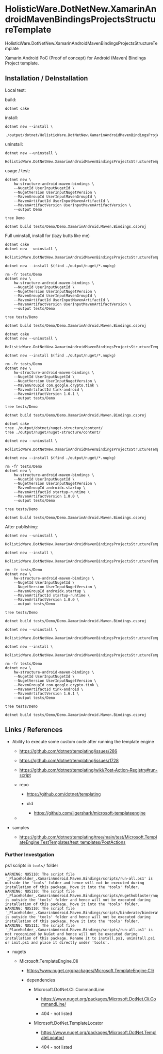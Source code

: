 # HolisticWare.DotNetNew.XamarinAndroidMavenBindingsProjectsStructureTemplate

HolisticWare.DotNetNew.XamarinAndroidMavenBindingsProjectsStructureTemplate

Xamarin.Android PoC (Proof of concept) for Android (Maven) Bindings Project template.

## Installation / DeInstallation


Local test:

build:

```
dotnet cake
```

install:

```
dotnet new --install \
    ./output/dotnet/HolisticWare.DotNetNew.XamarinAndroidMavenBindingsProjectsStructureTemplate.CSharp.2021.5.23.1626.nupkg 
```

uninstall:

```
dotnet new --uninstall \
    HolisticWare.DotNetNew.XamarinAndroidMavenBindingsProjectsStructureTemplate.CSharp
```

usage / test:

```
dotnet new \
    hw-structure-android-maven-bindings \
    --NugetId UserInputNugetId \
    --NugetVersion UserInputNugetVersion \
    --MavenGroupId UserInputMavenGroupId \
    --MavenArtifactId UserInputMavenArtifactId \
    --MavenArtifactVersion UserInputMavenArtifactVersion \
    --output Demo

tree Demo

dotnet build tests/Demo/Demo.XamarinAndroid.Maven.Bindings.csproj
```

Full uninstall, install for (lazy butts like me)


```
dotnet cake
dotnet new --uninstall \
    HolisticWare.DotNetNew.XamarinAndroidMavenBindingsProjectsStructureTemplate.CSharp

dotnet new --install $(find ./output/nuget/*.nupkg)

rm -fr tests/Demo
dotnet new \
    hw-structure-android-maven-bindings \
    --NugetId UserInputNugetId \
    --NugetVersion UserInputNugetVersion \
    --MavenGroupId UserInputMavenGroupId \
    --MavenArtifactId UserInputMavenArtifactId \
    --MavenArtifactVersion UserInputMavenArtifactVersion \
    --output tests/Demo

tree tests/Demo

dotnet build tests/Demo/Demo.XamarinAndroid.Maven.Bindings.csproj
```



```
dotnet cake
dotnet new --uninstall \
    HolisticWare.DotNetNew.XamarinAndroidMavenBindingsProjectsStructureTemplate.CSharp

dotnet new --install $(find ./output/nuget/*.nupkg)

rm -fr tests/Demo
dotnet new \
    hw-structure-android-maven-bindings \
    --NugetId UserInputNugetId \
    --NugetVersion UserInputNugetVersion \
    --MavenGroupId com.google.crypto.tink \
    --MavenArtifactId tink-android \
    --MavenArtifactVersion 1.6.1 \
    --output tests/Demo

tree tests/Demo

dotnet build tests/Demo/Demo.XamarinAndroid.Maven.Bindings.csproj
```

```
dotnet cake
tree ./output/dotnet/nuget-structure/content/
tree ./output/nuget/nuget-structure/content/

dotnet new --uninstall \
    HolisticWare.DotNetNew.XamarinAndroidMavenBindingsProjectsStructureTemplate.CSharp

dotnet new --install $(find ./output/nuget/*.nupkg)

rm -fr tests/Demo
dotnet new \
    hw-structure-android-maven-bindings \
    --NugetId UserInputNugetId \
    --NugetVersion UserInputNugetVersion \
    --MavenGroupId androidx.startup \
    --MavenArtifactId startup-runtime \
    --MavenArtifactVersion 1.0.0 \
    --output tests/Demo

tree tests/Demo

dotnet build tests/Demo/Demo.XamarinAndroid.Maven.Bindings.csproj
```

After publishing:

```
dotnet new --uninstall \
    HolisticWare.DotNetNew.XamarinAndroidMavenBindingsProjectsStructureTemplate.CSharp

dotnet new --install \
    HolisticWare.DotNetNew.XamarinAndroidMavenBindingsProjectsStructureTemplate.CSharp

rm -fr tests/Demo
dotnet new \
    hw-structure-android-maven-bindings \
    --NugetId UserInputNugetId \
    --NugetVersion UserInputNugetVersion \
    --MavenGroupId androidx.startup \
    --MavenArtifactId startup-runtime \
    --MavenArtifactVersion 1.0.0 \
    --output tests/Demo

tree tests/Demo

dotnet build tests/Demo/Demo.XamarinAndroid.Maven.Bindings.csproj

```


```
dotnet new --uninstall \
    HolisticWare.DotNetNew.XamarinAndroidMavenBindingsProjectsStructureTemplate.CSharp

dotnet new --install \
    HolisticWare.DotNetNew.XamarinAndroidMavenBindingsProjectsStructureTemplate.CSharp

rm -fr tests/Demo
dotnet new \
    hw-structure-android-maven-bindings \
    --NugetId UserInputNugetId \
    --NugetVersion UserInputNugetVersion \
    --MavenGroupId com.google.crypto.tink \
    --MavenArtifactId tink-android \
    --MavenArtifactVersion 1.6.1 \
    --output tests/Demo

tree tests/Demo

dotnet build tests/Demo/Demo.XamarinAndroid.Maven.Bindings.csproj

```


## Links / References

*   Ability to execute some custom code after running the template engine

    *   https://github.com/dotnet/templating/issues/286

    *   https://github.com/dotnet/templating/issues/1728

    *   https://github.com/dotnet/templating/wiki/Post-Action-Registry#run-script

    *   repo

        *   https://github.com/dotnet/templating

        *   old

            *   https://github.com/ligershark/microsoft-templateengine

    *   
    
*   samples

    *   https://github.com/dotnet/templating/tree/main/test/Microsoft.TemplateEngine.TestTemplates/test_templates/PostActions


### Further Investgation

ps1 scripts in `tools/` folder

```
WARNING: NU5110: The script file '_Placeholder_.XamarinAndroid.Maven.Bindings/scripts/run-all.ps1' is outside the 'tools' folder and hence will not be executed during installation of this package. Move it into the 'tools' folder.
WARNING: NU5110: The script file '_Placeholder_.XamarinAndroid.Maven.Bindings/scripts/nugethoblaster/nugethoblaster.ps1' is outside the 'tools' folder and hence will not be executed during installation of this package. Move it into the 'tools' folder.
WARNING: NU5110: The script file '_Placeholder_.XamarinAndroid.Maven.Bindings/scripts/binderate/binderate.ps1' is outside the 'tools' folder and hence will not be executed during installation of this package. Move it into the 'tools' folder.
WARNING: NU5111: The script file '_Placeholder_.XamarinAndroid.Maven.Bindings/scripts/run-all.ps1' is not recognized by NuGet and hence will not be executed during installation of this package. Rename it to install.ps1, uninstall.ps1 or init.ps1 and place it directly under 'tools'.
```

*   nugets
        
    *   Microsoft.TemplateEngine.Cli
        
        *   https://www.nuget.org/packages/Microsoft.TemplateEngine.Cli/
        
        *   dependencies
        
            *   Microsoft.DotNet.Cli.CommandLine
            
                *   https://www.nuget.org/packages/Microsoft.DotNet.Cli.CommandLine/
            
                *   404 - not listed

            *   Microsoft.DotNet.TemplateLocator
            
                *   https://www.nuget.org/packages/Microsoft.DotNet.TemplateLocator/
            
                *   404 - not listed
